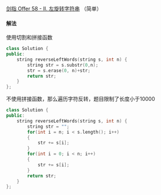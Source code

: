 [剑指 Offer 58 - II. 左旋转字符串](https://leetcode-cn.com/problems/zuo-xuan-zhuan-zi-fu-chuan-lcof/) （简单）

#### 解法

使用切割和拼接函数

```C++
class Solution {
public:
    string reverseLeftWords(string s, int n) {
        string str = s.substr(0,n);
        str = s.erase(0, n)+str;
        return str;
    }
};
```

不使用拼接函数，那么遍历字符反转，题目限制了长度小于10000
```C++
class Solution {
public:
    string reverseLeftWords(string s, int n) {
        string str = "";
        for(int i = n; i < s.length(); i++)
        {
            str += s[i];
        }
        for(int i = 0; i < n; i++)
        {
            str += s[i];
        }
        return str;
    }
};
```


